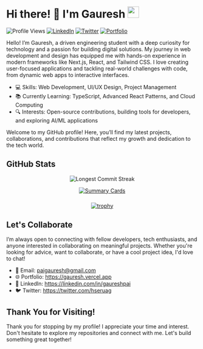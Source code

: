 <!-- Header -->
# Hi there! 👋 I'm Gauresh <img src="https://media.giphy.com/media/WUlplcMpOCEmTGBtBW/giphy.gif" width="30">

![Profile Views](https://komarev.com/ghpvc/?username=gaureshpai)
[![LinkedIn](https://img.shields.io/badge/-LinkedIn-blue?style=flat-square&logo=linkedin&logoColor=white)](https://linkedin.com/in/gaureshpai)
[![Twitter](https://img.shields.io/badge/-Twitter-1DA1F2?style=flat-square&logo=twitter&logoColor=white)](https://twitter.com/hseruag)
[![Portfolio](https://img.shields.io/badge/-Portfolio-red?style=flat-square)](https://gauresh.vercel.app)

Hello! I’m Gauresh, a driven engineering student with a deep curiosity for technology and a passion for building digital solutions. My journey in web development and design has equipped me with hands-on experience in modern frameworks like Next.js, React, and Tailwind CSS. I love creating user-focused applications and tackling real-world challenges with code, from dynamic web apps to interactive interfaces.

- 💻 Skills: Web Development, UI/UX Design, Project Management
- 📚 Currently Learning: TypeScript, Advanced React Patterns, and Cloud Computing
- 🔍 Interests: Open-source contributions, building tools for developers, and exploring AI/ML applications

Welcome to my GitHub profile! Here, you’ll find my latest projects, collaborations, and contributions that reflect my growth and dedication to the tech world.

<!-- GitHub Stats -->
## GitHub Stats

<div align="center">
  
![Longest Commit Streak](https://github-readme-streak-stats.herokuapp.com/?user=gaureshpai&theme=dark)

</div>

<div align="center">
  
[![Summary Cards](https://github-profile-summary-cards.vercel.app/api/cards/profile-details?username=gaureshpai&theme=radical)](https://github.com/vn7n24fzkq/github-profile-summary-cards)

</div>

###
<div align="center">

[![trophy](https://github-profile-trophy.vercel.app/?username=gaureshpai&theme=onedark)](https://github.com/ryo-ma/github-profile-trophy)

</div>

<!-- Contact Me -->
## Let's Collaborate

I’m always open to connecting with fellow developers, tech enthusiasts, and anyone interested in collaborating on meaningful projects. Whether you're looking for advice, want to collaborate, or have a cool project idea, I'd love to chat!

- 📧 Email: paigauresh@gmail.com
- 🌐 Portfolio: https://gauresh.vercel.app
- 💼 LinkedIn: https://linkedin.com/in/gaureshpai
- 🐦 Twitter: https://twitter.com/hseruag

<!-- Footer -->
## Thank You for Visiting!

Thank you for stopping by my profile! I appreciate your time and interest. Don't hesitate to explore my repositories and connect with me. Let's build something great together!

